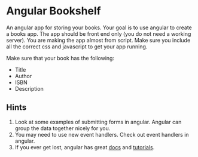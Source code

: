 
# Angular Bookshelf


An angular app for storing your books.  Your goal is to use angular to create a books app.  The app should be front end only (you do not need a working server). You are making the app almost from script.  Make sure you include all the correct css and javascript to get your app running.


Make sure that your book has the following:
 * Title
 * Author
 * ISBN
 * Description

 
## Hints

1. Look at some examples of submitting forms in angular.  Angular can group the data together nicely for you.
2. You may need to use new event handlers.  Check out event handlers in angular.
3. If you ever get lost, angular has great [docs](https://docs.angularjs.org/api) and [tutorials](https://docs.angularjs.org/tutorial).

 

